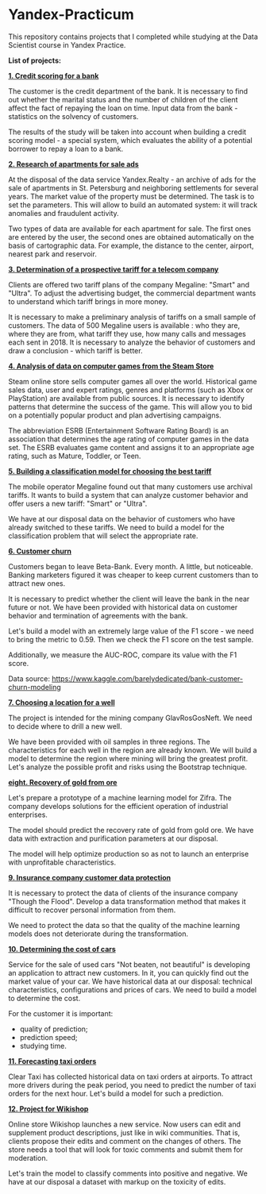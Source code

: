 # Yandex-Practicum
This repository contains projects that I completed while studying at the Data Scientist course in Yandex Practice.

**List of projects:**

[**1. Credit scoring for a bank**]( https://github.com/TimurSalakhetdinov/Yandex-Practicum/tree/main/01.%20Credit%20score)

The customer is the credit department of the bank. It is necessary to find out whether the marital status and the number of children of the client affect the fact of repaying the loan on time. Input data from the bank - statistics on the solvency of customers.

The results of the study will be taken into account when building a credit scoring model - a special system, which evaluates the ability of a potential borrower to repay a loan to a bank.

[**2. Research of apartments for sale ads**]( https://github.com/TimurSalakhetdinov/Yandex-Practicum/tree/main/02.%20Real%20estate)

At the disposal of the data service Yandex.Realty - an archive of ads for the sale of apartments in St. Petersburg and neighboring settlements for several years. The market value of the property must be determined. The task is to set the parameters. This will allow to build an automated system: it will track anomalies and fraudulent activity.

Two types of data are available for each apartment for sale. The first ones are entered by the user, the second ones are obtained automatically on the basis of cartographic data. For example, the distance to the center, airport, nearest park and reservoir.

[**3. Determination of a prospective tariff for a telecom company**](https://github.com/TimurSalakhetdinov/Yandex-Practicum/tree/main/03.%20Telecom%20project)

Clients are offered two tariff plans of the company Megaline: "Smart" and "Ultra". To adjust the advertising budget, the commercial department wants to understand which tariff brings in more money.

It is necessary to make a preliminary analysis of tariffs on a small sample of customers. The data of 500 Megaline users is available : who they are, where they are from, what tariff they use, how many calls and messages each sent in 2018. It is necessary to analyze the behavior of customers and draw a conclusion - which tariff is better.

[**4. Analysis of data on computer games from the Steam Store**](https://github.com/TimurSalakhetdinov/Yandex-Practicum/tree/main/04.%20Games%20project%20)

Steam online store sells computer games all over the world. Historical game sales data, user and expert ratings, genres and platforms (such as Xbox or PlayStation) are available from public sources. It is necessary to identify patterns that determine the success of the game. This will allow you to bid on a potentially popular product and plan advertising campaigns.

The abbreviation ESRB (Entertainment Software Rating Board) is an association that determines the age rating of computer games in the data set. The ESRB evaluates game content and assigns it to an appropriate age rating, such as Mature, Toddler, or Teen.

[**5. Building a classification model for choosing the best tariff**](https://github.com/TimurSalakhetdinov/Yandex-Practicum/tree/main/05.%20ML%20mobile%20tariff)

The mobile operator Megaline found out that many customers use archival tariffs. It wants to build a system that can analyze customer behavior and offer users a new tariff: "Smart" or "Ultra".

We have at our disposal data on the behavior of customers who have already switched to these tariffs. We need to build a model for the classification problem that will select the appropriate rate.

[**6. Customer churn**]( https://github.com/TimurSalakhetdinov/Yandex-Practicum/tree/main/06.%20Beta-Bank%20)

Customers began to leave Beta-Bank. Every month. A little, but noticeable. Banking marketers figured it was cheaper to keep current customers than to attract new ones.

It is necessary to predict whether the client will leave the bank in the near future or not. We have been provided with historical data on customer behavior and termination of agreements with the bank.

Let's build a model with an extremely large value of the F1 score - we need to bring the metric to 0.59. Then we check the F1 score on the test sample.

Additionally, we measure the AUC-ROC, compare its value with the F1 score.

Data source: https://www.kaggle.com/barelydedicated/bank-customer-churn-modeling

[**7. Choosing a location for a well**](https://github.com/TimurSalakhetdinov/Yandex-Practicum/tree/main/07.%20Oil%20well%20Rosneft)

The project is intended for the mining company GlavRosGosNeft. We need to decide where to drill a new well.

We have been provided with oil samples in three regions. The characteristics for each well in the region are already known. We will build a model to determine the region where mining will bring the greatest profit. Let's analyze the possible profit and risks using the Bootstrap technique.

[**eight. Recovery of gold from ore**](https://github.com/TimurSalakhetdinov/Yandex-Practicum/tree/main/08.%20Gold%20processing)

Let's prepare a prototype of a machine learning model for Zifra. The company develops solutions for the efficient operation of industrial enterprises.

The model should predict the recovery rate of gold from gold ore. We have data with extraction and purification parameters at our disposal.

The model will help optimize production so as not to launch an enterprise with unprofitable characteristics.

[**9. Insurance company customer data protection**](https://github.com/TimurSalakhetdinov/Yandex-Practicum/tree/main/09.%20Insurance%20company%20data)

It is necessary to protect the data of clients of the insurance company "Though the Flood". Develop a data transformation method that makes it difficult to recover personal information from them.

We need to protect the data so that the quality of the machine learning models does not deteriorate during the transformation.

[**10. Determining the cost of cars**](https://github.com/TimurSalakhetdinov/Yandex-Practicum/tree/main/10.%20Autos%20cost%20estimation)

Service for the sale of used cars "Not beaten, not beautiful" is developing an application to attract new customers. In it, you can quickly find out the market value of your car. We have historical data at our disposal: technical characteristics, configurations and prices of cars. We need to build a model to determine the cost.

For the customer it is important:
* quality of prediction;
* prediction speed;
* studying time.

[**11. Forecasting taxi orders**](https://github.com/TimurSalakhetdinov/Yandex-Practicum/tree/main/11.%20Time%20series%20forecast%20)

Clear Taxi has collected historical data on taxi orders at airports. To attract more drivers during the peak period, you need to predict the number of taxi orders for the next hour. Let's build a model for such a prediction.

[**12. Project for Wikishop**](https://github.com/TimurSalakhetdinov/Yandex-Practicum/tree/main/12.%20Project%20for%20Wikishop%20)

Online store Wikishop launches a new service. Now users can edit and supplement product descriptions, just like in wiki communities. That is, clients propose their edits and comment on the changes of others. The store needs a tool that will look for toxic comments and submit them for moderation.

Let's train the model to classify comments into positive and negative. We have at our disposal a dataset with markup on the toxicity of edits.

